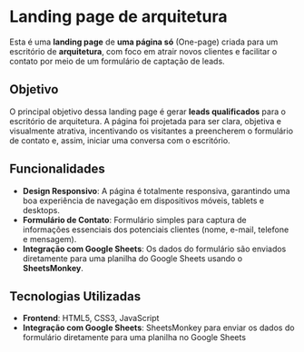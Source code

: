 # Landing page de arquitetura

Esta é uma **landing page** de **uma página só** (One-page) criada para um escritório de **arquitetura**, com foco em atrair novos clientes e facilitar o contato por meio de um formulário de captação de leads.

## Objetivo

O principal objetivo dessa landing page é gerar **leads qualificados** para o escritório de arquitetura. A página foi projetada para ser clara, objetiva e visualmente atrativa, incentivando os visitantes a preencherem o formulário de contato e, assim, iniciar uma conversa com o escritório.

## Funcionalidades

- **Design Responsivo**: A página é totalmente responsiva, garantindo uma boa experiência de navegação em dispositivos móveis, tablets e desktops.
- **Formulário de Contato**: Formulário simples para captura de informações essenciais dos potenciais clientes (nome, e-mail, telefone e mensagem).
- **Integração com Google Sheets**: Os dados do formulário são enviados diretamente para uma planilha do Google Sheets usando o **SheetsMonkey**.

## Tecnologias Utilizadas

- **Frontend**: HTML5, CSS3, JavaScript
- **Integração com Google Sheets**: SheetsMonkey para enviar os dados do formulário diretamente para uma planilha no Google Sheets

